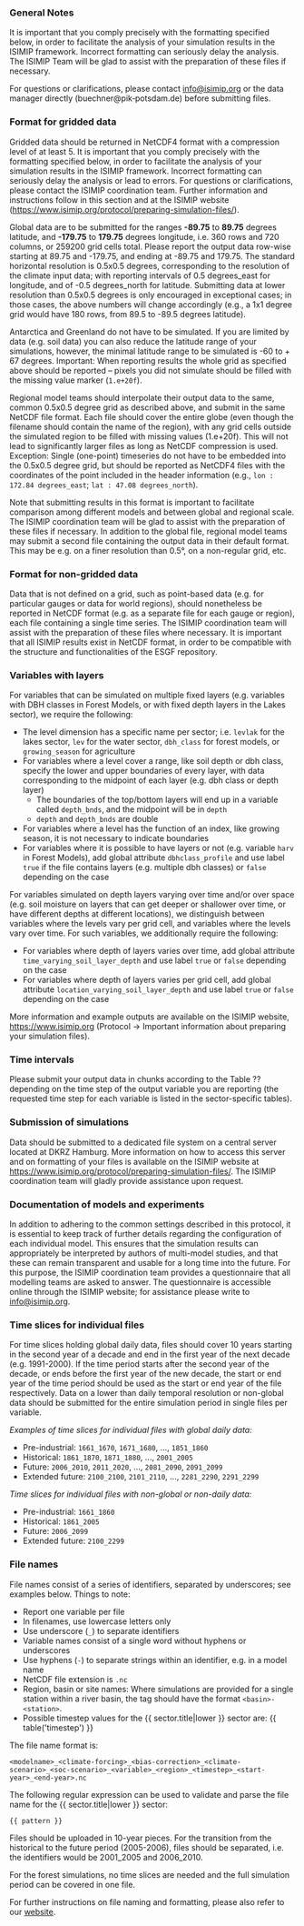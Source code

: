 ### General Notes

It is important that you comply precisely with the formatting specified below, in order to facilitate the analysis of your simulation results in the ISIMIP framework. Incorrect formatting can
seriously delay the analysis. The ISIMIP Team will be glad to assist with the preparation of these files if necessary.

For questions or clarifications, please contact info@isimip.org or the data manager directly (buechner@pik‐potsdam.de) before submitting files.

### Format for gridded data

Gridded data should be returned in NetCDF4 format with a compression level of at least 5. It is important that you comply precisely with the formatting specified below, in order to facilitate the analysis of your simulation results in the ISIMIP framework. Incorrect formatting can seriously delay the analysis or lead to errors. For questions or clarifications, please contact the ISIMIP coordination team. Further information and instructions follow in this section and at the ISIMIP website (<https://www.isimip.org/protocol/preparing-simulation-files/>).

Global data are to be submitted for the ranges **-89.75** to **89.75** degrees latitude, and **-179.75** to **179.75** degrees longitude, i.e. 360 rows and 720 columns, or 259200 grid cells total. Please report the output data row-wise starting at 89.75 and -179.75, and ending at -89.75 and 179.75. The standard horizontal resolution is 0.5x0.5 degrees, corresponding to the resolution of the climate input data; with reporting intervals of 0.5 degrees_east for longitude, and of -0.5 degrees_north for latitude. Submitting data at lower resolution than 0.5x0.5 degrees is only encouraged in exceptional cases; in those cases, the above numbers will change accordingly (e.g., a 1x1 degree grid would have 180 rows, from 89.5 to -89.5 degrees latitude).

Antarctica and Greenland do not have to be simulated. If you are limited by data (e.g. soil data) you can also reduce the latitude range of your simulations, however, the minimal latitude range to be simulated is -60 to + 67 degrees. Important: When reporting results the whole grid as specified above should be reported – pixels you did not simulate should be filled with the missing value marker (`1.e+20f`).

Regional model teams should interpolate their output data to the same, common 0.5x0.5 degree grid as described above, and submit in the same NetCDF file format. Each file should cover the entire globe (even though the filename should contain the name of the region), with any grid cells outside the simulated region to be filled with missing values (1.e+20f). This will not lead to significantly larger files as long as NetCDF compression is used. Exception: Single (one-point) timeseries do not have to be embedded into the 0.5x0.5 degree grid, but should be reported as NetCDF4 files with the coordinates of the point included in the header information (e.g., `lon : 172.84 degrees_east`; `lat : 47.08 degrees_north`).

Note that submitting results in this format is important to facilitate comparison among different models and between global and regional scale. The ISIMIP coordination team will be glad to assist with the preparation of these files if necessary. In addition to the global file, regional model teams may submit a second file containing the output data in their default format. This may be e.g. on a finer resolution than 0.5°, on a non-regular grid, etc.

### Format for non-gridded data

Data that is not defined on a grid, such as point-based data (e.g. for particular gauges or data for world regions), should nonetheless be reported in NetCDF format (e.g. as a separate file for each gauge or region), each file containing a single time series. The ISIMIP coordination team will assist with the preparation of these files where necessary. It is important that all ISIMIP results exist in NetCDF format, in order to be compatible with the structure and functionalities of the ESGF repository.

### Variables with layers

For variables that can be simulated on multiple fixed layers (e.g. variables with DBH classes in Forest Models, or with fixed depth layers in the Lakes sector), we require the following:

* The level dimension has a specific name per sector; i.e. `levlak` for the lakes sector, `lev` for the water sector, `dbh_class` for forest models, or `growing_season` for agriculture
* For variables where a level cover a range, like soil depth or dbh class, specify the lower and upper boundaries of every layer, with data corresponding to the midpoint of each layer (e.g. dbh class or depth layer)
  * The boundaries of the top/bottom layers will end up in a variable called `depth_bnds`, and the midpoint will be in `depth`
  * `depth` and `depth_bnds` are double
* For variables where a level has the function of an index, like growing season, it is not necessary to indicate boundaries
* For variables where it is possible to have layers or not (e.g. variable `harv` in Forest Models), add global attribute `dbhclass_profile` and use label `true` if the file contains layers (e.g. multiple dbh classes) or `false` depending on the case

For variables simulated on depth layers varying over time and/or over space (e.g. soil moisture on layers that can get deeper or shallower over time, or have different depths at different locations), we distinguish between variables where the levels vary per grid cell, and variables where the levels vary over time. For such variables, we additionally require the following:

* For variables where depth of layers varies over time, add global attribute `time_varying_soil_layer_depth` and use label `true` or `false` depending on the case
* For variables where depth of layers varies per grid cell, add global attribute `location_varying_soil_layer_depth` and use label `true` or `false` depending on the case

More information and example outputs are available on the ISIMIP website, <https://www.isimip.org> (Protocol -> Important information about preparing your simulation files).

### Time intervals

Please submit your output data in chunks according to the Table ?? depending on the time step of the output variable you are reporting (the requested time step for each variable is listed in the sector-specific tables).

### Submission of simulations

Data should be submitted to a dedicated file system on a central server located at DKRZ Hamburg. More information on how to access this server and on formatting of your files is available on the ISIMIP website at https://www.isimip.org/protocol/preparing-simulation-files/. The ISIMIP coordination team will gladly provide assistance upon request.

### Documentation of models and experiments

In addition to adhering to the common settings described in this protocol, it is essential to keep track of further details regarding the configuration of each individual model. This ensures that the simulation results can appropriately be interpreted by authors of multi-model studies, and that these can remain transparent and usable for a long time into the future. For this purpose, the ISIMIP coordination team provides a questionnaire that all modelling teams are asked to answer. The questionnaire is accessible online through the ISIMIP website; for assistance please write to info@isimip.org.

### Time slices for individual files

For time slices holding global daily data, files should cover 10 years starting in the second year of a decade and end in the first year of the next decade (e.g. 1991-2000). If the time period starts after the second year of the decade, or ends before the first year of the new decade, the start or end year of the time period should be used as the start or end year of the file respectively. Data on a lower than daily temporal resolution or non-global data should be submitted for the entire simulation period in single files per variable.

*Examples of time slices for individual files with global daily data:*

* Pre-industrial: `1661_1670`, `1671_1680`, ..., `1851_1860`
* Historical: `1861_1870`, `1871_1880`, ..., `2001_2005`
* Future: `2006_2010`, `2011_2020`, ..., `2081_2090`, `2091_2099`
* Extended future: `2100_2100`, `2101_2110`, ..., `2281_2290`, `2291_2299`

*Time slices for individual files with non-global or non-daily data:*

* Pre-industrial: `1661_1860`
* Historical: `1861_2005`
* Future: `2006_2099`
* Extended future: `2100_2299`

### File names

File names consist of a series of identifiers, separated by underscores; see examples below. Things to note:

* Report one variable per file
* In filenames, use lowercase letters only
* Use underscore (`_`) to separate identifiers
* Variable names consist of a single word without hyphens or underscores
* Use hyphens (`-`) to separate strings within an identifier, e.g. in a model name
* NetCDF file extension is `.nc`
* Region, basin or site names: Where simulations are provided for a single station within a river basin, the tag should have the format `<basin>-<station>`.
* Possible timestep values for the {{ sector.title|lower }} sector are: {{ table('timestep') }}

The file name format is:

```
<modelname>_<climate-forcing>_<bias-correction>_<climate-scenario>_<soc‐scenario>_<variable>_<region>_<timestep>_<start‐year>_<end‐year>.nc
```

The following regular expression can be used to validate and parse the file name for the {{ sector.title|lower }} sector:

```
{{ pattern }}
```

Files should be uploaded in 10-year pieces. For the transition from the historical to the future
period (2005-2006), files should be separated, i.e. the identifiers would be 2001_2005 and
2006_2010.

For the forest simulations, no time slices are needed and the full simulation period can be
covered in one file.

For further instructions on file naming and formatting, please also refer to our [website](https://www.isimip.org/protocol/isimip2b-files/#file-formats-and-meta-data).
